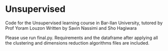 # Unsupervised
Code for the Unsupervised learning course in Bar-Ilan University, tutored by Prof Yoram Louzon
Written by Savin Nassimi and Sho Hagiwara

Please use run final.py.
Requirements and the dataframe after applying all the clustering and dimensions reduction algorithms files are included.
